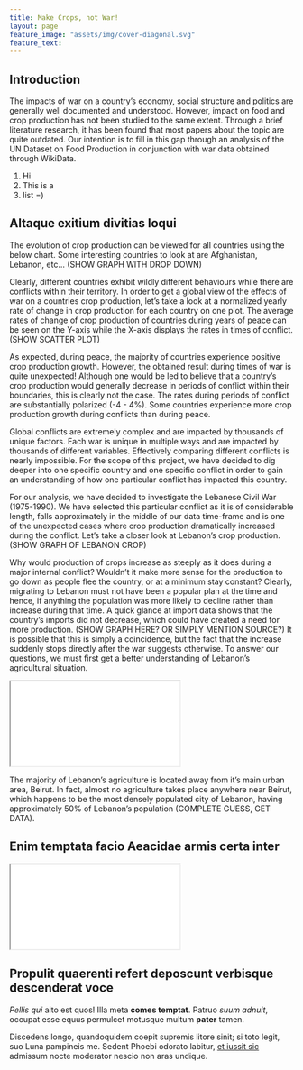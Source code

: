 ```yaml
---
title: Make Crops, not War!
layout: page
feature_image: "assets/img/cover-diagonal.svg"
feature_text:
---
```

## Introduction

The impacts of war on a country’s economy, social structure and politics are generally well documented and understood. However, impact on food and crop production has not been studied to the same extent. Through a brief literature research, it has been found that most papers about the topic are quite outdated. Our intention is to fill in this gap through an analysis of the UN Dataset on Food Production in conjunction with war data obtained through WikiData.

1. Hi
2. This is a
3. list =)

## Altaque exitium divitias loqui

The evolution of crop production can be viewed for all countries using the below chart. Some interesting countries to look at are Afghanistan, Lebanon, etc... (SHOW GRAPH WITH DROP DOWN)

Clearly, different countries exhibit wildly different behaviours while there are conflicts within their territory. In order to get a global view of the effects of war on a countries crop production, let’s take a look at a normalized yearly rate of change in crop production for each country on one plot. The average rates of change of crop production of countries during years of peace can be seen on the Y-axis while the X-axis displays the rates in times of conflict. (SHOW SCATTER PLOT)

As expected, during peace, the majority of countries experience positive crop production growth. However, the obtained result during times of war is quite unexpected! Although one would be led to believe that a country’s crop production would generally decrease in periods of conflict within their boundaries, this is clearly not the case. The rates during periods of conflict are substantially polarized (-4 - 4%). Some countries experience more crop production growth during conflicts than during peace. 

Global conflicts are extremely complex and are impacted by thousands of unique factors. Each war is unique in multiple ways and are impacted by thousands of different variables. Effectively comparing different conflicts is nearly impossible. For the scope of this project, we have decided to dig deeper into one specific country and one specific conflict in order to gain an understanding of how one particular conflict has impacted this country.

For our analysis, we have decided to investigate the Lebanese Civil War (1975-1990).  We have selected this particular conflict as it is of considerable length, falls approximately in the middle of our data time-frame and is one of the unexpected cases where crop production dramatically increased during the conflict. Let’s take a closer look at Lebanon’s crop production. (SHOW GRAPH OF LEBANON CROP)

Why would production of crops increase as steeply as it does during a major internal conflict? Wouldn’t it make more sense for the production to go down as people flee the country, or at a minimum stay constant? Clearly, migrating to Lebanon must not have been a popular plan at the time and hence, if anything the population was more likely to decline rather than increase during that time. A quick glance at import data shows that the country’s imports did not decrease, which could have created a need for more production. (SHOW GRAPH HERE? OR SIMPLY MENTION SOURCE?) It is possible that this is simply a coincidence, but the fact that the increase suddenly stops directly after the war suggests otherwise. To answer our questions, we must first get a better understanding of Lebanon’s agricultural situation.

<iframe class="plot" src="assets/plots/map-agri-leb.html"></iframe>

The majority of Lebanon’s agriculture is located away from it’s main urban area, Beirut. In fact, almost no agriculture takes place anywhere near Beirut, which happens to be the most densely populated city of Lebanon, having approximately 50% of Lebanon’s population (COMPLETE GUESS, GET DATA).    

## Enim temptata facio Aeacidae armis certa inter

<iframe class="plot" src="assets/plots/war-events.html"></iframe>

## Propulit quaerenti refert deposcunt verbisque descenderat voce

*Pellis qui* alto est quos! Illa meta **comes temptat**. Patruo *suum adnuit*,
occupat esse equus permulcet motusque multum **pater** tamen.

Discedens longo, quandoquidem coepit supremis litore sinit; si toto legit, suo
Luna pampineis me. Sedent Phoebi odorato labitur, [et iussit
sic](http://quisquislatronis.com/) admissum nocte moderator nescio non aras
undique.

<div class="flourish-embed" data-src="visualisation/1089802"></div>

<script src="https://public.flourish.studio/resources/embed.js"></script>
